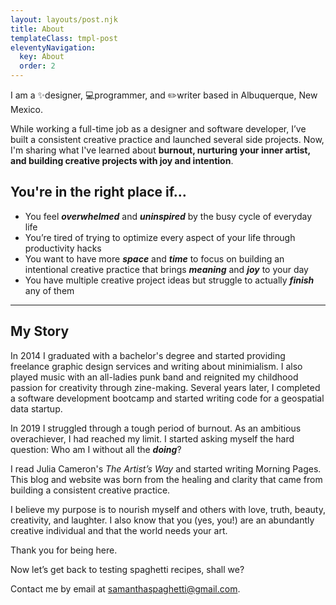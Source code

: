 ```yaml
---
layout: layouts/post.njk
title: About
templateClass: tmpl-post
eleventyNavigation:
  key: About
  order: 2
---
```


I am a ✨designer, 💻programmer, and ✏️writer based in Albuquerque, New Mexico.

While working a full-time job as a designer and software developer, I’ve built a consistent creative practice and launched several side projects. Now, I'm sharing what I've learned about **burnout, nurturing your inner artist, and building creative projects with joy and intention**.

## You're in the right place if…

- You feel **_overwhelmed_** and **_uninspired_** by the busy cycle of everyday life
- You’re tired of trying to optimize every aspect of your life through productivity hacks
- You want to have more **_space_** and **_time_** to focus on building an intentional creative practice that brings **_meaning_** and **_joy_** to your day
- You have multiple creative project ideas but struggle to actually **_finish_** any of them

---

## My Story

In 2014 I graduated with a bachelor's degree and started providing freelance graphic design services and writing about minimialism. I also played music with an all-ladies punk band and reignited my childhood passion for creativity through zine-making. Several years later, I completed a software development bootcamp and started writing code for a geospatial data startup.

In 2019 I struggled through a tough period of burnout. As an ambitious overachiever, I had reached my limit. I started asking myself the hard question: Who am I without all the **_doing_**?

I read Julia Cameron's _The Artist’s Way_ and started writing Morning Pages. This blog and website was born from the healing and clarity that came from building a consistent creative practice.

I believe my purpose is to nourish myself and others with love, truth, beauty, creativity, and laughter. I also know that you (yes, you!) are an abundantly creative individual and that the world needs your art.

Thank you for being here.

Now let’s get back to testing spaghetti recipes, shall we?

Contact me by email at [samanthaspaghetti@gmail.com](mailto:samanthaspaghetti@gmail.com).
